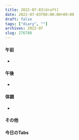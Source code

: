 ```yaml
---
title: 2022-07-03[draft]
date: 2022-07-03T00:00:00+09:00
draft: false
tags: ["diary", ""]
archives: 2022-07
slug: 276780
---
```

#### 午前
- 
#### 午後
- 
#### 体調
- 
#### その他
#### 今日のTabs